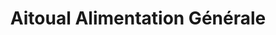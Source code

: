---
title: "Aitoual Alimentation Générale"
url: /saint-germain-en-laye/aitoual-alimentation-generale/
shop: commodité
---